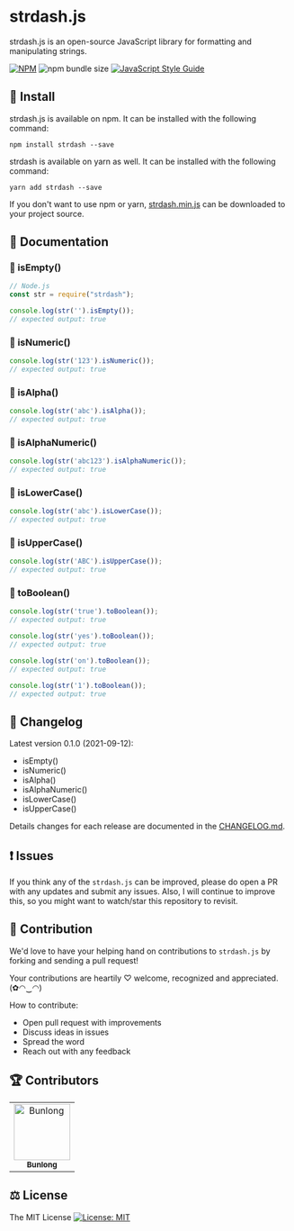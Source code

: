 # strdash.js

strdash.js is an open-source JavaScript library for formatting and manipulating strings.

[![NPM](https://img.shields.io/npm/v/strdash.svg)](https://www.npmjs.com/package/strdash) ![npm bundle size](https://img.shields.io/bundlephobia/min/strdash) [![JavaScript Style Guide](https://img.shields.io/badge/code_style-standard-brightgreen.svg)](https://standardjs.com)

## 🔧 Install

strdash.js is available on npm. It can be installed with the following command:

```
npm install strdash --save
```

strdash is available on yarn as well. It can be installed with the following command:

```
yarn add strdash --save
```

If you don't want to use npm or yarn, [strdash.min.js](https://unpkg.com/strdash@0.1.0/strdash.min.js) can be downloaded to your project source.

## 📖 Documentation

### 🎀 isEmpty()

```js
// Node.js
const str = require("strdash");

console.log(str('').isEmpty());
// expected output: true
```

### 🎀 isNumeric()

```js
console.log(str('123').isNumeric());
// expected output: true
```

### 🎀 isAlpha()

```js
console.log(str('abc').isAlpha());
// expected output: true
```

### 🎀 isAlphaNumeric()

```js
console.log(str('abc123').isAlphaNumeric());
// expected output: true
```

### 🎀 isLowerCase()

```js
console.log(str('abc').isLowerCase());
// expected output: true
```

### 🎀 isUpperCase()

```js
console.log(str('ABC').isUpperCase());
// expected output: true
```

### 🎀 toBoolean()

```js
console.log(str('true').toBoolean());
// expected output: true

console.log(str('yes').toBoolean());
// expected output: true

console.log(str('on').toBoolean());
// expected output: true

console.log(str('1').toBoolean());
// expected output: true
```

## 📜 Changelog

Latest version 0.1.0 (2021-09-12):

* isEmpty()
* isNumeric()
* isAlpha()
* isAlphaNumeric() 
* isLowerCase()
* isUpperCase()

Details changes for each release are documented in the [CHANGELOG.md](https://github.com/Bunlong/strdash/blob/master/CHANGELOG.md).

## ❗ Issues

If you think any of the `strdash.js` can be improved, please do open a PR with any updates and submit any issues. Also, I will continue to improve this, so you might want to watch/star this repository to revisit.

## 💪 Contribution

We'd love to have your helping hand on contributions to `strdash.js` by forking and sending a pull request!

Your contributions are heartily ♡ welcome, recognized and appreciated. (✿◠‿◠)

How to contribute:

- Open pull request with improvements
- Discuss ideas in issues
- Spread the word
- Reach out with any feedback

## 🏆 Contributors

<table>
  <tr>
    <td align="center">
      <a href="https://github.com/Bunlong">
        <img src="https://avatars0.githubusercontent.com/u/1308397?s=400&u=945dc6b97571e2b98b659d34b1c81ae2514046bf&v=4" width="100" alt="Bunlong" />
        <br />
        <sub>
          <b>Bunlong</b>
        </sub>
      </a>
    </td>
  </tr>
</table>

## ⚖️ License

The MIT License [![License: MIT](https://img.shields.io/badge/License-MIT-yellow.svg)](https://opensource.org/licenses/MIT)
